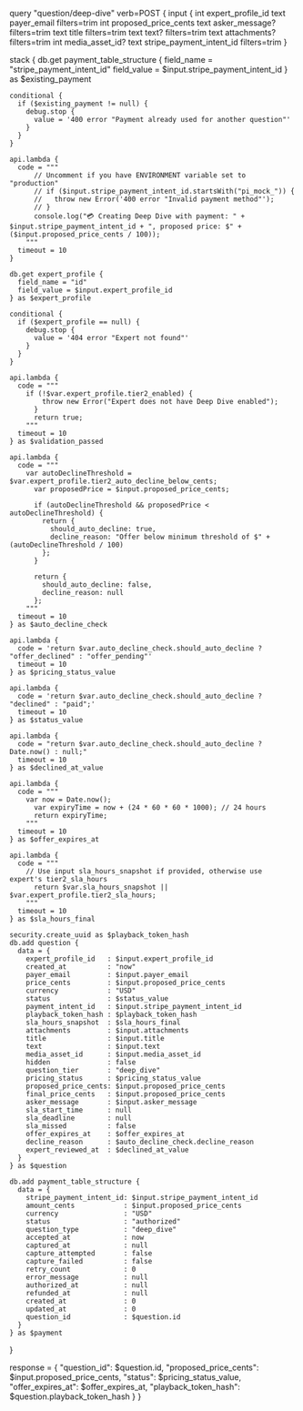 query "question/deep-dive" verb=POST {
  input {
    int expert_profile_id
    text payer_email filters=trim
    int proposed_price_cents
    text asker_message? filters=trim
    text title filters=trim
    text text? filters=trim
    text attachments? filters=trim
    int media_asset_id?
    text stripe_payment_intent_id filters=trim
  }

  stack {
    db.get payment_table_structure {
      field_name = "stripe_payment_intent_id"
      field_value = $input.stripe_payment_intent_id
    } as $existing_payment
  
    conditional {
      if ($existing_payment != null) {
        debug.stop {
          value = '400 error "Payment already used for another question"'
        }
      }
    }
  
    api.lambda {
      code = """
          // Uncomment if you have ENVIRONMENT variable set to "production"
          // if ($input.stripe_payment_intent_id.startsWith("pi_mock_")) {
          //   throw new Error('400 error "Invalid payment method"');
          // }
          console.log("💳 Creating Deep Dive with payment: " + $input.stripe_payment_intent_id + ", proposed price: $" + ($input.proposed_price_cents / 100));
        """
      timeout = 10
    }
  
    db.get expert_profile {
      field_name = "id"
      field_value = $input.expert_profile_id
    } as $expert_profile
  
    conditional {
      if ($expert_profile == null) {
        debug.stop {
          value = '404 error "Expert not found"'
        }
      }
    }
  
    api.lambda {
      code = """
        if (!$var.expert_profile.tier2_enabled) {
            throw new Error("Expert does not have Deep Dive enabled");
          }
          return true;
        """
      timeout = 10
    } as $validation_passed
  
    api.lambda {
      code = """
        var autoDeclineThreshold = $var.expert_profile.tier2_auto_decline_below_cents;
          var proposedPrice = $input.proposed_price_cents;
        
          if (autoDeclineThreshold && proposedPrice < autoDeclineThreshold) {
            return {
              should_auto_decline: true,
              decline_reason: "Offer below minimum threshold of $" + (autoDeclineThreshold / 100)
            };
          }
        
          return {
            should_auto_decline: false,
            decline_reason: null
          };
        """
      timeout = 10
    } as $auto_decline_check
  
    api.lambda {
      code = 'return $var.auto_decline_check.should_auto_decline ? "offer_declined" : "offer_pending"'
      timeout = 10
    } as $pricing_status_value
  
    api.lambda {
      code = 'return $var.auto_decline_check.should_auto_decline ? "declined" : "paid";'
      timeout = 10
    } as $status_value
  
    api.lambda {
      code = "return $var.auto_decline_check.should_auto_decline ? Date.now() : null;"
      timeout = 10
    } as $declined_at_value
  
    api.lambda {
      code = """
        var now = Date.now();
          var expiryTime = now + (24 * 60 * 60 * 1000); // 24 hours
          return expiryTime;
        """
      timeout = 10
    } as $offer_expires_at
  
    api.lambda {
      code = """
        // Use input sla_hours_snapshot if provided, otherwise use expert's tier2_sla_hours
          return $var.sla_hours_snapshot || $var.expert_profile.tier2_sla_hours;
        """
      timeout = 10
    } as $sla_hours_final
  
    security.create_uuid as $playback_token_hash
    db.add question {
      data = {
        expert_profile_id   : $input.expert_profile_id
        created_at          : "now"
        payer_email         : $input.payer_email
        price_cents         : $input.proposed_price_cents
        currency            : "USD"
        status              : $status_value
        payment_intent_id   : $input.stripe_payment_intent_id
        playback_token_hash : $playback_token_hash
        sla_hours_snapshot  : $sla_hours_final
        attachments         : $input.attachments
        title               : $input.title
        text                : $input.text
        media_asset_id      : $input.media_asset_id
        hidden              : false
        question_tier       : "deep_dive"
        pricing_status      : $pricing_status_value
        proposed_price_cents: $input.proposed_price_cents
        final_price_cents   : $input.proposed_price_cents
        asker_message       : $input.asker_message
        sla_start_time      : null
        sla_deadline        : null
        sla_missed          : false
        offer_expires_at    : $offer_expires_at
        decline_reason      : $auto_decline_check.decline_reason
        expert_reviewed_at  : $declined_at_value
      }
    } as $question
  
    db.add payment_table_structure {
      data = {
        stripe_payment_intent_id: $input.stripe_payment_intent_id
        amount_cents            : $input.proposed_price_cents
        currency                : "USD"
        status                  : "authorized"
        question_type           : "deep_dive"
        accepted_at             : now
        captured_at             : null
        capture_attempted       : false
        capture_failed          : false
        retry_count             : 0
        error_message           : null
        authorized_at           : null
        refunded_at             : null
        created_at              : 0
        updated_at              : 0
        question_id             : $question.id
      }
    } as $payment
  }

  response = {
      "question_id": $question.id,
      "proposed_price_cents": $input.proposed_price_cents,
      "status": $pricing_status_value,
      "offer_expires_at": $offer_expires_at,
      "playback_token_hash": $question.playback_token_hash
  }
}